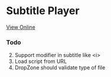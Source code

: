 # Subtitle Player

[View Online](https://asvrada.github.io/vue-subtitle-player/)

### Todo
2. Support modifier in subtitle like \<i\>
3. Load script from URL
4. DropZone should validate type of file
